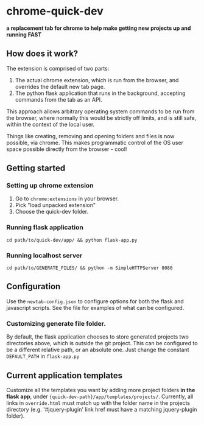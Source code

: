 # chrome-quick-dev
**a replacement tab for chrome to help make getting new projects up and running FAST**

## How does it work?

The extension is comprised of two parts:

1. The actual chrome extension, which is run from the browser, and overrides the default new tab page.
2. The python flask application that runs in the background, accepting commands from the tab as an API.

This approach allows arbitrary operating system commands to be run from the browser, where normally this would be strictly off limits, and is still safe, within the context of the local user.

Things like creating, removing and opening folders and files is now possible, via chrome. This makes programmatic control of the OS user space possible directly from the browser - cool!

## Getting started

### Setting up chrome extension
1. Go to `chrome:extensions` in your browser.
2. Pick "load unpacked extension"
3. Choose the quick-dev folder.

### Running flask application
`cd path/to/quick-dev/app/ && python flask-app.py`

### Running localhost server
`cd path/to/GENERATE_FILES/ && python -m SimpleHTTPServer 8080`

## Configuration
Use the `newtab-config.json` to configure options for both the flask and javascript scripts. See the file for examples of what can be configured.

### Customizing generate file folder.
By default, the flask application chooses to store generated projects two directories above, which is outside the git project. This can be configured to be a different relative path, or an absolute one. Just change the constant `DEFAULT_PATH` in `flask-app.py`

## Current application templates
Customize all the templates you want by adding more project folders **in the flask app**, under `{quick-dev-path}/app/templates/projects/`. Currently, all links in `override.html` must match up with the folder name in the projects directory (e.g. '#jquery-plugin' link href must have a matching jquery-plugin folder).
